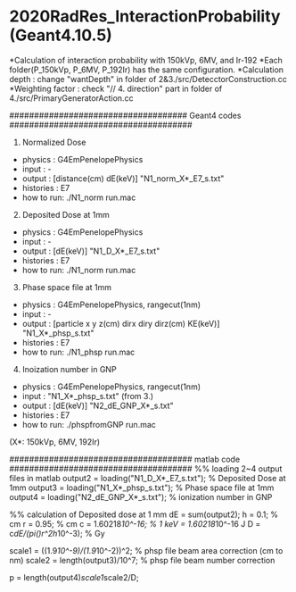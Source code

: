 # 2020RadRes_InteractionProbability (Geant4.10.5)
*Calculation of interaction probability with 150kVp, 6MV, and Ir-192
*Each folder(P_150kVp, P_6MV, P_192Ir) has the same configuration.
*Calculation depth : change "wantDepth" in folder of 2&3./src/DetecctorConstruction.cc
*Weighting factor  : check "// 4. direction" part in folder of 4./src/PrimaryGeneratorAction.cc


#################################### Geant4 codes #####################################
1. Normalized Dose
  - physics   : G4EmPenelopePhysics
  - input     : -
  - output    : [distance(cm) dE(keV)] "N1_norm_X*_E7_s.txt"
  - histories : E7
  - how to run: ./N1_norm run.mac
  
2. Deposited Dose at 1mm
  - physics   : G4EmPenelopePhysics
  - input     : -
  - output    : [dE(keV)] "N1_D_X*_E7_s.txt"
  - histories : E7
  - how to run: ./N1_norm run.mac
  
3. Phase space file at 1mm
  - physics   : G4EmPenelopePhysics, rangecut(1nm)
  - input     : -
  - output    : [particle x y z(cm) dirx diry dirz(cm) KE(keV)] "N1_X*_phsp_s.txt"
  - histories : E7
  - how to run: ./N1_phsp run.mac
  
4. Inoization number in GNP
  - physics   : G4EmPenelopePhysics, rangecut(1nm)
  - input     : "N1_X*_phsp_s.txt" (from 3.)
  - output    : [dE(keV)] "N2_dE_GNP_X*_s.txt"
  - histories : E7
  - how to run: ./phspfromGNP run.mac

(X*: 150kVp, 6MV, 192Ir)


##################################### matlab code #####################################
%% loading 2~4 output files in matlab
output2 = loading("N1_D_X*_E7_s.txt");    % Deposited Dose at 1mm
output3 = loading("N1_X*_phsp_s.txt");    % Phase space file at 1mm
output4 = loading("N2_dE_GNP_X*_s.txt");  % ionization number in GNP

%% calculation of Deposited dose at 1 mm
dE = sum(output2);
h = 0.1;                                  % cm
r = 0.95;                                 % cm
c = 1.60218*10^-16;                       % 1 keV = 1.60218*10^-16 J
D = c*dE/(pi()*r^2*h*10^-3);              % Gy

scale1 = ((1.9*10^-9)/(1.9*10^-2))^2;     % phsp file beam area correction (cm to nm)
scale2 = length(output3)/10^7;            % phsp file beam number correction

p = length(output4)*scale1*scale2/D;
